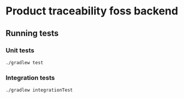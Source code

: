 # Product traceability foss backend

## Running tests

### Unit tests

```
./gradlew test
```

### Integration tests

```
./gradlew integrationTest
```
